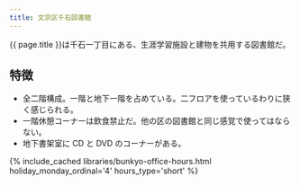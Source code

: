 ```yaml
---
title: 文京区千石図書館
---
```


{{ page.title }}は千石一丁目にある、生涯学習施設と建物を共用する図書館だ。

## 特徴

* 全二階構成。一階と地下一階を占めている。二フロアを使っているわりに狭く感じられる。
* 一階休憩コーナーは飲食禁止だ。他の区の図書館と同じ感覚で使ってはならない。
* 地下書架室に CD と DVD のコーナーがある。

{% include_cached libraries/bunkyo-office-hours.html
    holiday_monday_ordinal='4'
    hours_type='short' %}

